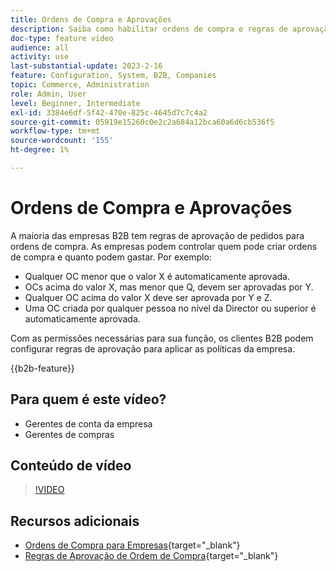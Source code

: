 ```yaml
---
title: Ordens de Compra e Aprovações
description: Saiba como habilitar ordens de compra e regras de aprovação para suas contas da empresa B2B.
doc-type: feature video
audience: all
activity: use
last-substantial-update: 2023-2-16
feature: Configuration, System, B2B, Companies
topic: Commerce, Administration
role: Admin, User
level: Beginner, Intermediate
exl-id: 3384e6df-5f42-470e-825c-4645d7c7c4a2
source-git-commit: 05919e15260c0e2c2a684a12bca60a6d6cb536f5
workflow-type: tm+mt
source-wordcount: '155'
ht-degree: 1%

---
```


# Ordens de Compra e Aprovações

A maioria das empresas B2B tem regras de aprovação de pedidos para ordens de compra. As empresas podem controlar quem pode criar ordens de compra e quanto podem gastar. Por exemplo:

- Qualquer OC menor que o valor X é automaticamente aprovada.
- OCs acima do valor X, mas menor que Q, devem ser aprovadas por Y.
- Qualquer OC acima do valor X deve ser aprovada por Y e Z.
- Uma OC criada por qualquer pessoa no nível da Director ou superior é automaticamente aprovada.

Com as permissões necessárias para sua função, os clientes B2B podem configurar regras de aprovação para aplicar as políticas da empresa.

{{b2b-feature}}

## Para quem é este vídeo?

- Gerentes de conta da empresa
- Gerentes de compras

## Conteúdo de vídeo

>[!VIDEO](https://video.tv.adobe.com/v/344450?quality=12&learn=on)

## Recursos adicionais

- [Ordens de Compra para Empresas](https://experienceleague.adobe.com/docs/commerce-admin/b2b/purchase-orders/purchase-order-flow.html){target="_blank"}
- [Regras de Aprovação de Ordem de Compra](https://experienceleague.adobe.com/docs/commerce-admin/b2b/purchase-orders/account-dashboard-approval-rules.html){target="_blank"}
